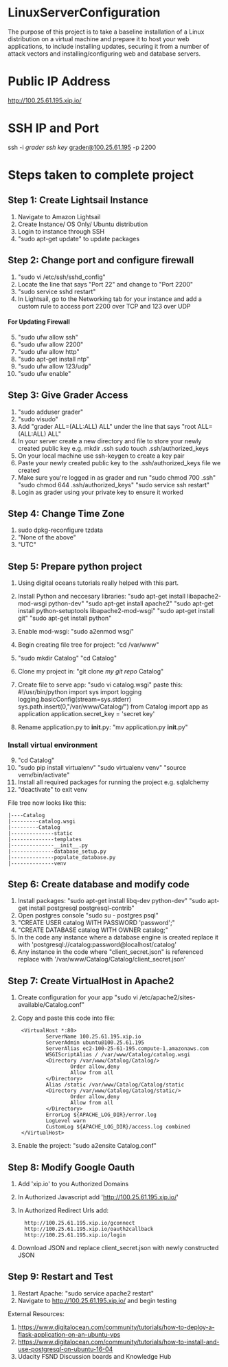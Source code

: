 # LinuxServerConfiguration
The purpose of this project is to take a baseline installation of a Linux distribution on a virtual machine and prepare it to host your web applications, to include installing updates, securing it from a number of attack vectors and installing/configuring web and database servers.

# Public IP Address
http://100.25.61.195.xip.io/

# SSH IP and Port
 ssh -i *grader ssh key* grader@100.25.61.195 -p 2200
 
# Steps taken to complete project
 
## Step 1: Create Lightsail Instance
1. Navigate to Amazon Lightsail 
2. Create Instance/ OS Only/ Ubuntu distribution
3. Login to instance through SSH
4. "sudo apt-get update" to update packages

## Step 2: Change port and configure firewall
1. "sudo vi /etc/ssh/sshd_config"
2. Locate the line that says "Port 22" and change to "Port 2200"
3. "sudo service sshd restart" 
4. In Lightsail, go to the Networking tab for your instance and add a custom rule to access port 2200 over TCP and 123 over UDP
#### For Updating Firewall
5. "sudo ufw allow ssh"
6. "sudo ufw allow 2200"
7. "sudo ufw allow http"
8. "sudo apt-get install ntp"
9. "sudo ufw allow 123/udp"
10. "sudo ufw enable"

## Step 3: Give Grader Access
1. "sudo adduser grader"
2. "sudo visudo"
3. Add "grader ALL=(ALL:ALL) ALL" under the line that says "root ALL=(ALL:ALL) ALL"
4. In your server create a new directory and file to store your newly created public key e.g. mkdir .ssh sudo touch .ssh/authorized_keys
5. On your local machine use ssh-keygen to create a key pair
6. Paste  your newly created public key to the .ssh/authorized_keys file we created
7. Make sure you're logged in as grader and run "sudo chmod 700 .ssh" "sudo chmod 644 .ssh/authorized_keys" "sudo service ssh restart"
8. Login as grader using your private key to ensure it worked

## Step 4: Change Time Zone
1. sudo dpkg-reconfigure tzdata
2. "None of the above"
3. "UTC"

## Step 5: Prepare python project 
1. Using digital oceans tutorials really helped with this part.
2. Install Python and neccesary libraries: "sudo apt-get install libapache2-mod-wsgi python-dev" "sudo apt-get install apache2"
"sudo apt-get install python-setuptools libapache2-mod-wsgi" "sudo apt-get install git" "sudo apt-get install python"
3. Enable mod-wsgi: "sudo a2enmod wsgi"
4. Begin creating file tree for project: "cd /var/www"
5. "sudo mkdir Catalog" "cd Catalog" 
6. Clone my project in: "git clone *my git repo* Catalog"
7. Create file to serve app: "sudo vi catalog.wsgi" paste this: 
#!/usr/bin/python
import sys
import logging
logging.basicConfig(stream=sys.stderr)
sys.path.insert(0,"/var/www/Catalog/")
from Catalog import app as application
application.secret_key = 'secret key'

8. Rename application.py to __init__.py: "mv application.py __init__.py"
### Install virtual environment 
9. "cd Catalog"
10. "sudo pip install virtualenv" "sudo virtualenv venv" "source venv/bin/activate"
11. Install all required packages for running the project e.g. sqlalchemy
12. "deactivate" to exit venv

File tree now looks like this:

    |----Catalog
    |---------catalog.wsgi
    |---------Catalog
    |--------------static
    |--------------templates
    |--------------__init__.py
    |--------------database_setup.py
    |--------------populate_database.py
    |--------------venv

## Step 6: Create database and modify code
1. Install packages: "sudo apt-get install libq-dev python-dev" "sudo apt-get install postgresql postgresql-contrib"
2. Open postgres console "sudo su - postgres psql"
3. "CREATE USER catalog WITH PASSWORD 'password';"
4. "CREATE DATABASE catalog WITH OWNER catalog;"
5. In the code any instance where a database engine is created replace it with 'postgresql://catalog:password@localhost/catalog'
6. Any instance in the code where "client_secret.json" is referenced replace with '/var/www/Catalog/Catalog/client_secret.json'

## Step 7: Create VirtualHost in Apache2
1. Create configuration for your app "sudo vi /etc/apache2/sites-available/Catalog.conf"
2. Copy and paste this code into file:

        <VirtualHost *:80>
                ServerName 100.25.61.195.xip.io
                ServerAdmin ubuntu@100.25.61.195
                ServerAlias ec2-100-25-61-195.compute-1.amazonaws.com
                WSGIScriptAlias / /var/www/Catalog/catalog.wsgi
                <Directory /var/www/Catalog/Catalog/>
                        Order allow,deny
                        Allow from all
                </Directory>
                Alias /static /var/www/Catalog/Catalog/static
                <Directory /var/www/Catalog/Catalog/static/>
                        Order allow,deny
                        Allow from all
                </Directory>
                ErrorLog ${APACHE_LOG_DIR}/error.log
                LogLevel warn
                CustomLog ${APACHE_LOG_DIR}/access.log combined
        </VirtualHost>  

3. Enable the project: "sudo a2ensite Catalog.conf"



## Step 8: Modify Google Oauth
1. Add 'xip.io' to you Authorized Domains
2. In Authorized Javascript add 'http://100.25.61.195.xip.io/'
3. In Authorized Redirect Urls add:

         http://100.25.61.195.xip.io/gconnect	
         http://100.25.61.195.xip.io/oauth2callback	
         http://100.25.61.195.xip.io/login
4. Download JSON and replace client_secret.json with newly constructed JSON

## Step 9: Restart and Test
1. Restart Apache: "sudo service apache2 restart"
2. Navigate to http://100.25.61.195.xip.io/ and begin testing

External Resources:
1. https://www.digitalocean.com/community/tutorials/how-to-deploy-a-flask-application-on-an-ubuntu-vps
2. https://www.digitalocean.com/community/tutorials/how-to-install-and-use-postgresql-on-ubuntu-16-04
3. Udacity FSND Discussion boards and Knowledge Hub





